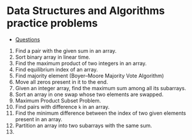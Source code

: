 # Data Structures and Algorithms practice problems

- [Questions](https://www.techiedelight.com/data-structures-and-algorithms-problems/)

1. Find a pair with the given sum in an array.
2. Sort binary array in linear time.
3. Find the maximum product of two integers in an array.
4. Find equilibrium index of an array.
5. Find majority element (Boyer–Moore Majority Vote Algorithm)
6. Move all zeros present in it to the end.
7. Given an integer array, find the maximum sum among all its subarrays.
8. Sort an array in one swap whose two elements are swapped.
9. Maximum Product Subset Problem.
10. Find pairs with difference `k` in an array.
11. Find the minimum difference between the index of two given elements present in an array.
12. Partition an array into two subarrays with the same sum.
13. 